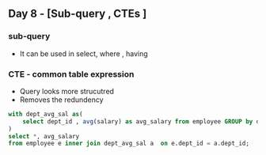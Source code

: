 ## Day 8 - [Sub-query , CTEs ]

### sub-query
* It can be used in select, where , having 

### CTE - common table expression
* Query looks more strucutred 
* Removes the redundency 


```sql
with dept_avg_sal as(
    select dept_id , avg(salary) as avg_salary from employee GROUP by dept_id
)
select *, avg_salary
from employee e inner join dept_avg_sal a  on e.dept_id = a.dept_id;
```

###